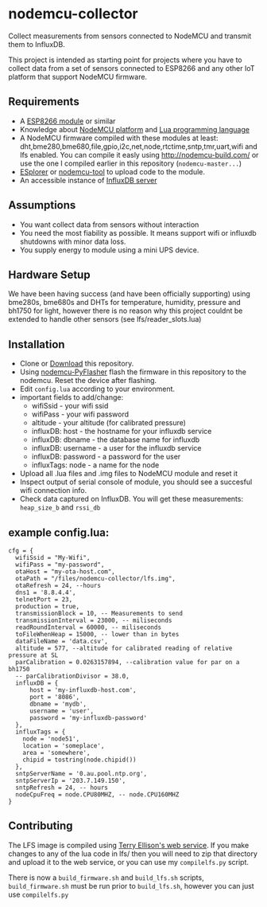 # nodemcu-collector
Collect measurements from sensors connected to NodeMCU and transmit them to InfluxDB.

This project is intended as starting point for projects where you have to collect data from a set of sensors connected to ESP8266 and any other IoT platform that support NodeMCU firmware.

## Requirements
* A [ESP8266 module](https://en.wikipedia.org/wiki/ESP8266) or similar 
* Knowledge about [NodeMCU platform](http://nodemcu.readthedocs.io/en/master/) and [Lua programming language](http://www.lua.org/manual/5.1/index.html)
* A NodeMCU firmware compiled with these modules at least: dht,bme280,bme680,file,gpio,i2c,net,node,rtctime,sntp,tmr,uart,wifi and lfs enabled. You can compile it easly using http://nodemcu-build.com/ or use the one I compiled earlier in this repository (`nodemcu-master...`)
* [ESplorer](https://github.com/4refr0nt/ESPlorer) or [nodemcu-tool](https://github.com/andidittrich/NodeMCU-Tool) to upload code to the module.
* An accessible instance of [InfluxDB server](https://influxdata.com/time-series-platform/influxdb/)

## Assumptions
* You want collect data from sensors without interaction
* You need the most fiability as possible. It means support wifi or influxdb shutdowns with minor data loss.
* You supply energy to module using a mini UPS device.

## Hardware Setup
We have been having success (and have been officially supporting) using bme280s, bme680s and DHTs for temperature, humidity, pressure and bh1750 for light, however there is no reason why this project couldnt be extended to handle other sensors (see lfs/reader_slots.lua)

## Installation
* Clone or [Download](https://github.com/appf-anu/nodemcu-collector/archive/master.zip) this repository.
* Using [nodemcu-PyFlasher](https://github.com/marcelstoer/nodemcu-pyflasher/releases) flash the firmware in this repository to the nodemcu. Reset the device after flashing.
* Edit `config.lua` according to your environment.
* important fields to add/change:
     - wifiSsid - your wifi ssid
     - wifiPass - your wifi password
     - altitude - your altitude (for calibrated pressure)
     - influxDB: host - the hostname for your influxdb service
     - influxDB: dbname - the database name for influxdb
     - influxDB: username - a user for the influxdb service
     - influxDB: password - a password for the user
     - influxTags: node - a name for the node
* Upload all .lua files and .img files to NodeMCU module and reset it
* Inspect output of serial console of module, you should see a succesful wifi connection info.
* Check data captured on InfluxDB. You will get these measurements: `heap_size_b` and `rssi_db`


## example config.lua:


```
cfg = {
  wifiSsid = "My-Wifi",
  wifiPass = "my-password",
  otaHost = "my-ota-host.com",
  otaPath = "/files/nodemcu-collector/lfs.img",
  otaRefresh = 24, --hours
  dns1 = '8.8.4.4',
  telnetPort = 23,
  production = true,
  transmissionBlock = 10, -- Measurements to send
  transmissionInterval = 23000, -- miliseconds
  readRoundInterval = 60000, -- miliseconds
  toFileWhenHeap = 15000, -- lower than in bytes
  dataFileName = 'data.csv',
  altitude = 577, --altitude for calibrated reading of relative pressure at SL
  parCalibration = 0.0263157894, --calibration value for par on a bh1750
  -- parCalibrationDivisor = 38.0,
  influxDB = {
      host = 'my-influxdb-host.com',
      port = '8086',
      dbname = 'mydb',
      username = 'user',
      password = 'my-influxdb-password'
  },
  influxTags = {
    node = 'node51',
    location = 'someplace',
    area = 'somewhere',
    chipid = tostring(node.chipid())
  },
  sntpServerName = '0.au.pool.ntp.org',
  sntpServerIp = '203.7.149.150',
  sntpRefresh = 24, -- hours
  nodeCpuFreq = node.CPU80MHZ, -- node.CPU160MHZ
}

```

## Contributing

The LFS image is compiled using [Terry Ellison's web service](https://blog.ellisons.org.uk/article/nodemcu/a-lua-cross-compile-web-service/). If you make changes to any of the lua code in lfs/ then you will need to zip that directory and upload it to the web service, or you can use my `compilelfs.py` script.

There is now a `build_firmware.sh` and `build_lfs.sh` scripts, `build_firmware.sh` must be run prior to `build_lfs.sh`, however you can just use `compilelfs.py`